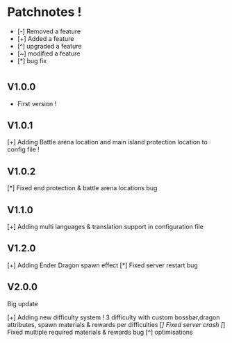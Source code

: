 # Patchnotes !

- [-] Removed a feature
- [+] Added a feature
- [^] upgraded a feature
- [~] modified a feature
- [*] bug fix
# 

## V1.0.0

- First version !

## V1.0.1

[+] Adding Battle arena location and main island protection location to config file !

## V1.0.2

[*] Fixed end protection & battle arena locations bug

## V1.1.0

[+] Adding multi languages & translation support in configuration file

## V1.2.0

[+] Adding Ender Dragon spawn effect
[*] Fixed server restart bug

## V2.0.0

Big update

[+] Adding new difficulty system ! 3 difficulty with custom bossbar,dragon attributes, spawn materials & rewards per difficulties
[*] Fixed server crash
[*] Fixed multiple required materials & rewards bug
[^] optimisations

